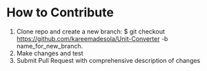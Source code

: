 # How to Contribute
1. Clone repo and create a new branch: $ git checkout https://github.com/kareemadesola/Unit-Converter -b name_for_new_branch.
2. Make changes and test
3. Submit Pull Request with comprehensive description of changes
